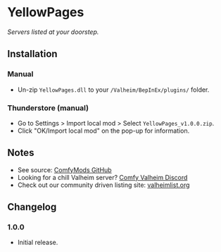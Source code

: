 # YellowPages

*Servers listed at your doorstep.*

## Installation

### Manual

  * Un-zip `YellowPages.dll` to your `/Valheim/BepInEx/plugins/` folder.

### Thunderstore (manual)

  * Go to Settings > Import local mod > Select `YellowPages_v1.0.0.zip`.
  * Click "OK/Import local mod" on the pop-up for information.

## Notes

  * See source: [ComfyMods GitHub](https://github.com/redseiko/ComfyMods/tree/main/YellowPages)
  * Looking for a chill Valheim server? [Comfy Valheim Discord](https://discord.gg/ameHJz5PFk)
  * Check out our community driven listing site: [valheimlist.org](https://valheimlist.org/)

## Changelog

### 1.0.0

  * Initial release.